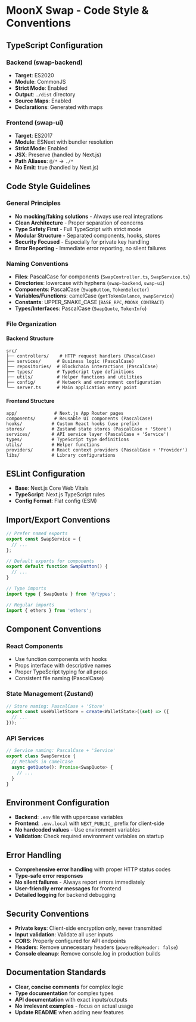 # MoonX Swap - Code Style & Conventions

## TypeScript Configuration

### Backend (swap-backend)
- **Target**: ES2020
- **Module**: CommonJS  
- **Strict Mode**: Enabled
- **Output**: `./dist` directory
- **Source Maps**: Enabled
- **Declarations**: Generated with maps

### Frontend (swap-ui)  
- **Target**: ES2017
- **Module**: ESNext with bundler resolution
- **Strict Mode**: Enabled
- **JSX**: Preserve (handled by Next.js)
- **Path Aliases**: `@/*` → `./*`
- **No Emit**: true (handled by Next.js)

## Code Style Guidelines

### General Principles
- **No mocking/faking solutions** - Always use real integrations
- **Clean Architecture** - Proper separation of concerns
- **Type Safety First** - Full TypeScript with strict mode
- **Modular Structure** - Separated components, hooks, stores
- **Security Focused** - Especially for private key handling
- **Error Reporting** - Immediate error reporting, no silent failures

### Naming Conventions
- **Files**: PascalCase for components (`SwapController.ts`, `SwapService.ts`)
- **Directories**: lowercase with hyphens (`swap-backend`, `swap-ui`)
- **Components**: PascalCase (`SwapButton`, `TokenSelector`)
- **Variables/Functions**: camelCase (`getTokenBalance`, `swapService`)
- **Constants**: UPPER_SNAKE_CASE (`BASE_RPC`, `MOONX_CONTRACT`)
- **Types/Interfaces**: PascalCase (`SwapQuote`, `TokenInfo`)

### File Organization

#### Backend Structure
```
src/
├── controllers/    # HTTP request handlers (PascalCase)
├── services/      # Business logic (PascalCase) 
├── repositories/  # Blockchain interactions (PascalCase)
├── types/         # TypeScript type definitions
├── utils/         # Helper functions and utilities
├── config/        # Network and environment configuration
└── server.ts      # Main application entry point
```

#### Frontend Structure
```
app/              # Next.js App Router pages
components/       # Reusable UI components (PascalCase)
hooks/           # Custom React hooks (use prefix)
stores/          # Zustand state stores (PascalCase + 'Store')
services/        # API service layer (PascalCase + 'Service')
types/           # TypeScript type definitions
utils/           # Helper functions
providers/       # React context providers (PascalCase + 'Provider')
libs/            # Library configurations
```

## ESLint Configuration
- **Base**: Next.js Core Web Vitals
- **TypeScript**: Next.js TypeScript rules
- **Config Format**: Flat config (ESM)

## Import/Export Conventions
```typescript
// Prefer named exports
export const SwapService = {
  // ...
};

// Default exports for components
export default function SwapButton() {
  // ...
}

// Type imports
import type { SwapQuote } from '@/types';

// Regular imports
import { ethers } from 'ethers';
```

## Component Conventions

### React Components
- Use function components with hooks
- Props interface with descriptive names
- Proper TypeScript typing for all props
- Consistent file naming (PascalCase)

### State Management (Zustand)
```typescript
// Store naming: PascalCase + 'Store'
export const useWalletStore = create<WalletState>((set) => ({
  // ...
}));
```

### API Services
```typescript
// Service naming: PascalCase + 'Service'
export class SwapService {
  // Methods in camelCase
  async getQuote(): Promise<SwapQuote> {
    // ...
  }
}
```

## Environment Configuration
- **Backend**: `.env` file with uppercase variables
- **Frontend**: `.env.local` with `NEXT_PUBLIC_` prefix for client-side
- **No hardcoded values** - Use environment variables
- **Validation**: Check required environment variables on startup

## Error Handling
- **Comprehensive error handling** with proper HTTP status codes
- **Type-safe error responses**
- **No silent failures** - Always report errors immediately
- **User-friendly error messages** for frontend
- **Detailed logging** for backend debugging

## Security Conventions
- **Private keys**: Client-side encryption only, never transmitted
- **Input validation**: Validate all user inputs
- **CORS**: Properly configured for API endpoints
- **Headers**: Remove unnecessary headers (`poweredByHeader: false`)
- **Console cleanup**: Remove console.log in production builds

## Documentation Standards
- **Clear, concise comments** for complex logic
- **Type documentation** for complex types
- **API documentation** with exact inputs/outputs
- **No irrelevant examples** - focus on actual usage
- **Update README** when adding new features